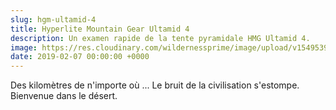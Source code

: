 ```yaml
---
slug: hgm-ultamid-4
title: Hyperlite Mountain Gear Ultamid 4
description: Un examen rapide de la tente pyramidale HMG Ultamid 4.
image: https://res.cloudinary.com/wildernessprime/image/upload/v1549539837/tent.jpg
date: 2019-02-07 00:00:00 +0000
---
```

Des kilomètres de n'importe où ... Le bruit de la civilisation s'estompe. Bienvenue dans le désert.